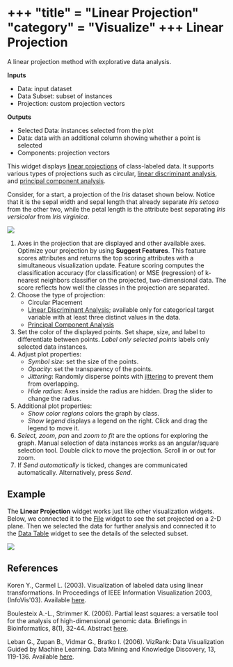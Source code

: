 +++
"title" = "Linear Projection"
"category" = "Visualize"
+++
Linear Projection
=================

A linear projection method with explorative data analysis.

**Inputs**

- Data: input dataset
- Data Subset: subset of instances
- Projection: custom projection vectors

**Outputs**

- Selected Data: instances selected from the plot
- Data: data with an additional column showing whether a point is selected
- Components: projection vectors

This widget displays [linear projections](https://en.wikipedia.org/wiki/Projection_(linear_algebra)) of class-labeled data. It supports various types of projections such as circular, [linear discriminant analysis](https://en.wikipedia.org/wiki/Linear_discriminant_analysis), and [principal component analysis](https://en.wikipedia.org/wiki/Principal_component_analysis).

Consider, for a start, a projection of the *Iris* dataset shown below. Notice that it is the sepal width and sepal length that already separate *Iris setosa* from the other two, while the petal length is the attribute best separating *Iris versicolor* from *Iris virginica*.

![](../images/LinearProjection-stamped.png)

1. Axes in the projection that are displayed and other available axes. Optimize your projection by using **Suggest Features**. This feature scores attributes and returns the top scoring attributes with a simultaneous visualization update. Feature scoring computes the classification accuracy (for classification) or MSE (regression) of k-nearest neighbors classifier on the projected, two-dimensional data. The score reflects how well the classes in the projection are separated.
2. Choose the type of projection:
   - Circular Placement
   - [Linear Discriminant Analysis](https://en.wikipedia.org/wiki/Linear_discriminant_analysis); available only for categorical target variable with at least three distinct values in the data.
   - [Principal Component Analysis](https://en.wikipedia.org/wiki/Principal_component_analysis)
3. Set the color of the displayed points. Set shape, size, and label to differentiate between points.
   *Label only selected points* labels only selected data instances.
4. Adjust plot properties:
   - *Symbol size*: set the size of the points.
   - *Opacity*: set the transparency of the points.
   - *Jittering*: Randomly disperse points with [jittering](https://en.wikipedia.org/wiki/Jitter) to prevent them from overlapping.
   - *Hide radius*: Axes inside the radius are hidden. Drag the slider to change the radius.
5. Additional plot properties:
   - *Show color regions* colors the graph by class.
   - *Show legend* displays a legend on the right. Click and drag the legend to move it.
6. *Select, zoom, pan* and *zoom to fit* are the options for exploring the graph. Manual selection of data instances works as an angular/square selection tool. Double click to move the projection. Scroll in or out for zoom.
7. If *Send automatically* is ticked, changes are communicated automatically. Alternatively, press *Send*.

Example
-------

The **Linear Projection** widget works just like other visualization widgets. Below, we connected it to the [File](../data/file.md) widget to see the set projected on a 2-D plane. Then we selected the data for further analysis and connected it to the [Data Table](../../data/datatable/) widget to see the details of the selected subset.

![](../images/LinearProjection-Example.png)

References
----------

Koren Y., Carmel L. (2003). Visualization of labeled data using linear transformations. In Proceedings of IEEE Information Visualization 2003, (InfoVis'03). Available [here](http://citeseerx.ist.psu.edu/viewdoc/download;jsessionid=3DDF0DB68D8AB9949820A19B0344C1F3?doi=10.1.1.13.8657&rep=rep1&type=pdf).

Boulesteix A.-L., Strimmer K. (2006). Partial least squares: a versatile tool for the analysis of high-dimensional genomic data. Briefings in Bioinformatics, 8(1), 32-44. Abstract [here](http://bib.oxfordjournals.org/content/8/1/32.abstract).

Leban G., Zupan B., Vidmar G., Bratko I. (2006). VizRank: Data Visualization Guided by Machine Learning. Data Mining and Knowledge Discovery, 13, 119-136. Available [here](http://eprints.fri.uni-lj.si/210/2/1._G._Leban%2C_B._Zupan%2C_G._Vidmar%2C_I._Bratko%2C_Data_Mining_and_Knowledge_Discovery_13%2C_119-36_(2006)..pdf).
